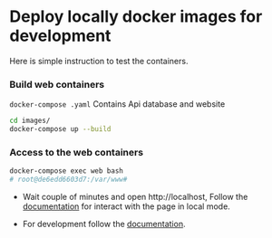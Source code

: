 # Deploy locally docker images for development

Here is simple instruction to test the containers.

### Build web containers

`docker-compose .yaml` Contains Api database and website

```sh
cd images/
docker-compose up --build
```

### Access to the web containers

```sh
docker-compose exec web bash
# root@de6edd6603d7:/var/www#
```

- Wait couple of minutes and open http://localhost, Follow the [documentation](CONFIGURE.md) for interact with the page in local mode.

- For development follow the [documentation](DEVELOPMENT.md).
